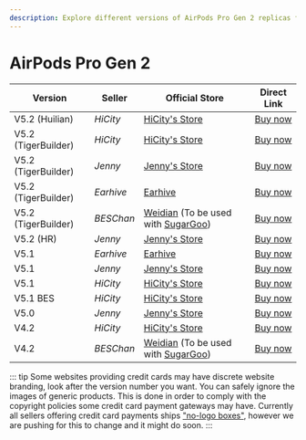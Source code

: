 ```yaml
---
description: Explore different versions of AirPods Pro Gen 2 replicas from various sellers. Find official stores and direct links to purchase AirPods Pro Gen 2 replicas.
---
```


# AirPods Pro Gen 2

| Version                     | Seller    | Official Store                                                                                      | Direct Link                                 |
|-----------------------------|-----------|-----------------------------------------------------------------------------------------------------|---------------------------------------------|
| V5.2 (Huilian)              | *HiCity*  | [HiCity's Store](https://hicitypods.com)                                                            | [Buy now](https://airreps.link/hcpro2v52h) |
| V5.2 (TigerBuilder)         | *HiCity*  | [HiCity's Store](https://hicitypods.com)                                                            | [Buy now](https://airreps.link/hcpro2v52tb) |
| V5.2 (TigerBuilder)         | *Jenny*   | [Jenny's Store](https://jenny.airreps.info)                                                         | [Buy now](https://airreps.link/jenny)       |
| V5.2 (TigerBuilder)         | *Earhive* | [Earhive](https://airreps.link/earhive)                                                                      | [Buy now](https://airreps.link/earhive)     |
| V5.2 (TigerBuilder)         | *BESChan* | [Weidian](https://airreps.link/beschan) (To be used with [SugarGoo](https://airreps.link/sugargoo/)) | [Buy now](https://airreps.link/beschan)     |
| V5.2 (HR)                   | *Jenny*   | [Jenny's Store](https://jenny.airreps.info)                                                         | [Buy now](https://airreps.link/jenny)       |
| V5.1                        | *Earhive* | [Earhive](https://airreps.link/earhive)                                                                      | [Buy now](https://airreps.link/earhive)       |
| V5.1                        | *Jenny*   | [Jenny's Store](https://jenny.airreps.info)                                                         | [Buy now](https://airreps.link/jenny)       |
| V5.1                        | *HiCity*  | [HiCity's Store](https://hicitypods.com)                                                            | [Buy now](https://airreps.link/hcpv51)      |
| V5.1 BES                    | *HiCity*  | [HiCity's Store](https://hicitypods.com)                                                            | [Buy now](https://airreps.link/hcpv51b)     |
| V5.0                        | *Jenny*   | [Jenny's Store](https://jenny.airreps.info)                                                         | [Buy now](https://airreps.link/jenny)       |
| V4.2                        | *HiCity*  | [HiCity's Store](https://hicitypods.com)                                                            | [Buy now](https://airreps.link/hcpv42)      |
| V4.2                        | *BESChan* | [Weidian](https://airreps.link/beschan) (To be used with [SugarGoo](https://airreps.link/sugargoo/)) | [Buy now](https://airreps.link/beschan)     |

::: tip
Some websites providing credit cards may have discrete website branding, look after the version number you want. You can safely ignore the images of generic products. This is done in order to comply with the copyright policies some credit card payment gateways may have. Currently all sellers offering credit card payments ships ["no-logo boxes"](https://airpodsreplicas.com/introduction/packaging#no-logo-box), however we are pushing for this to change and it might do soon. 
:::
